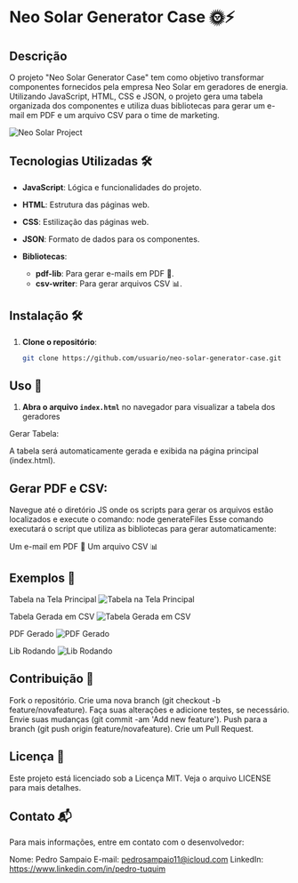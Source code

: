 # Neo Solar Generator Case 🌞⚡

## Descrição

O projeto "Neo Solar Generator Case" tem como objetivo transformar componentes fornecidos pela empresa Neo Solar em geradores de energia. Utilizando JavaScript, HTML, CSS e JSON, o projeto gera uma tabela organizada dos componentes e utiliza duas bibliotecas para gerar um e-mail em PDF e um arquivo CSV para o time de marketing.

![Neo Solar Project](https://via.placeholder.com/800x400.png?text=Neo+Solar+Project)

## Tecnologias Utilizadas 🛠️

- **JavaScript**: Lógica e funcionalidades do projeto.
- **HTML**: Estrutura das páginas web.
- **CSS**: Estilização das páginas web.
- **JSON**: Formato de dados para os componentes.

- **Bibliotecas**:
  - **pdf-lib**: Para gerar e-mails em PDF 📄.
  - **csv-writer**: Para gerar arquivos CSV 📊.

## Instalação 🛠️

1. **Clone o repositório**:

   ```bash
   git clone https://github.com/usuario/neo-solar-generator-case.git


## Uso 🚀
1. **Abra o arquivo `index.html`** no navegador para visualizar a tabela dos geradores 

Gerar Tabela:

A tabela será automaticamente gerada e exibida na página principal (index.html).

## Gerar PDF e CSV:

Navegue até o diretório JS onde os scripts para gerar os arquivos estão localizados e execute o comando:
node generateFiles
Esse comando executará o script que utiliza as bibliotecas para gerar automaticamente:

Um e-mail em PDF 📄
Um arquivo CSV 📊

## Exemplos 📸

Tabela na Tela Principal
![Tabela na Tela Principal](./img/Tabela.png)

Tabela Gerada em CSV
![Tabela Gerada em CSV](./img/CsvGerado.png)

PDF Gerado
![PDF Gerado](./img/EmailGerado.png)

Lib Rodando
![Lib Rodando](./img/LibRodando.png)

## Contribuição 🤝

Fork o repositório.
Crie uma nova branch (git checkout -b feature/novafeature).
Faça suas alterações e adicione testes, se necessário.
Envie suas mudanças (git commit -am 'Add new feature').
Push para a branch (git push origin feature/novafeature).
Crie um Pull Request.

## Licença 📜
Este projeto está licenciado sob a Licença MIT. Veja o arquivo LICENSE para mais detalhes.

## Contato 📬

Para mais informações, entre em contato com o desenvolvedor:

Nome: Pedro Sampaio
E-mail: pedrosampaio11@icloud.com
LinkedIn: https://www.linkedin.com/in/pedro-tuquim

